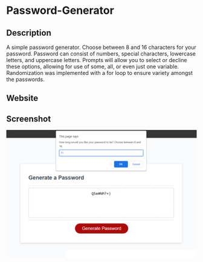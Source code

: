 # Password-Generator

## Description
A simple password generator. Choose between 8 and 16 characters for your password. Password can consist of numbers, special characters, lowercase letters, and uppercase letters. Prompts will allow you to select or decline these options, allowing for use of some, all, or even just one variable. Randomization was implemented with a for loop to ensure variety amongst the passwords.

## Website


## Screenshot
<img src="./assets/images/PassSC.png">

